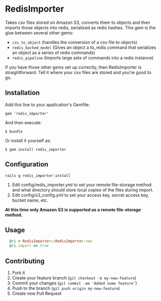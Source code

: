 # RedisImporter

Takes csv files stored on Amazon S3, converts them to objects and then imports those objects into redis, serialized as redis hashes. This gem is the glue between several other gems:

* `csv_to_object` (handles the conversion of a csv file to objects)
* `redis_backed_model` (Gives an object a to_redis command that serializes an object as a series of redis commands)
* `redis_pipeline` (Imports large sets of commands into a redis instance)

If you have those other gems set up correctly, then RedisImporter is straightforward. Tell it where your csv files are stored and you're good to go.

## Installation

Add this line to your application's Gemfile:

    gem 'redis_importer'

And then execute:

    $ bundle

Or install it yourself as:

    $ gem install redis_importer
    
## Configuration

    rails g redis_importer:install
    
1. Edit config/redis_importer.yml to set your remote file-storage method and what directory should store local copies of the files during import.
2. Edit config/s3_config.yml to set your access key, secret access key, bucket name, etc.

**At this time only Amazon S3 is supported as a remote file-storage method.**

## Usage

```ruby
  @ri = RedisImporter::RedisImporter.new
  @ri.import => true
```

## Contributing

1. Fork it
2. Create your feature branch (`git checkout -b my-new-feature`)
3. Commit your changes (`git commit -am 'Added some feature'`)
4. Push to the branch (`git push origin my-new-feature`)
5. Create new Pull Request
